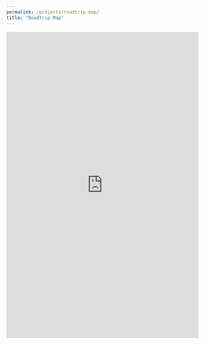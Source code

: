 ```yaml
---
permalink: /projects/roadtrip-map/
title: "Roadtrip Map"
---
```


<iframe width="100%" height="800px" src="https://www.arcgis.com/apps/View/index.html?appid=aa61a4e14c8442819f572096324789f2&amp;extent=-110.6389,25.7429,-82.5139,39.1917" frameborder="0" scrolling="no"></iframe>